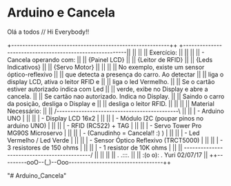 # Arduino e Cancela
 
 Olá a todos // Hi Everybody!!
 
 +---------------------------------------------------------++ 
 +---------------------------------------------------------|| 
 ||                                                        || 
 ||   Exercício:                                           || 
 ||                                                        || 
 ||        - Cancela operando com:                         || 
 ||                {Painel LCD}                            || 
 ||                {Leitor de RFID}                        || 
 ||                {Leds Indicativos}                      || 
 ||                {Servo Motor}                           || 
 ||                                                        || 
 ||        No exemplo, existe um sensor óptico-reflexivo   || 
 ||         que detecta a presença do carro. Ao detectar   || 
 ||         liga o display LCD, ativa o leitor RFID e      || 
 ||         liga o led Vermelho.                           || 
 ||        Se o cartão estiver autorizado indica com Led   || 
 ||         verde, exibe no Display e abre a cancela.      || 
 ||        Se cartão nao autorizado. Indica no Display.    || 
 ||        Saindo o carro da posição, desliga o Display e  || 
 ||         desliga o leitor RFID.                         || 
 ||                                                        || 
 ||    Material Necessário:                                || 
 ||      /--------------------------------------------\    || 
 ||      | - Arduino UNO                              |    || 
 ||      | - Display LCD 16x2                         |    || 
 ||      | - Módulo I2C (poupar pinos no arduino UNO) |    || 
 ||      | - RFID (RC522) + TAG                       |    || 
 ||      | - Servo Tower Pro MG90S Microservo         |    || 
 ||      | - (Canudinho = Cancela!! :) )              |    || 
 ||      | - Led Vermelho / Led Verde                 |    || 
 ||      | - Sensor Óptico Reflexivo (TRCT5000)       |    || 
 ||      | - 3 resistores de 150 ohms                 |    || 
 ||      | - 1 resistor de 10K ohms                   |    || 
 ||      \--------------------------------------------/    || 
 ||                                                        || 
 ||          .  .:::.                                      || 
 ||            :(o o):  .  Yuri 02/07/17                   || 
 ++---------ooO--(_)--Ooo----------------------------------++
 
"# Arduino_Cancela" 
